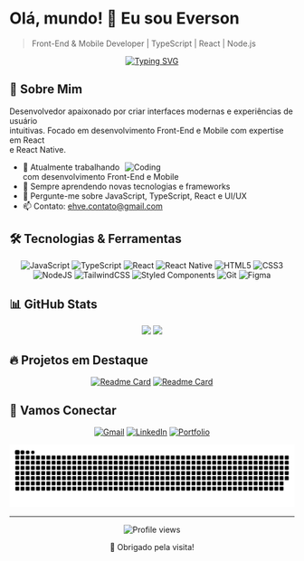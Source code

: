 # Olá, mundo! 👋 Eu sou Everson

> Front-End & Mobile Developer | TypeScript | React | Node.js

<div align="center">
  
  [![Typing SVG](https://readme-typing-svg.herokuapp.com?font=Fira+Code&pause=1000&color=FF6E96&center=true&vCenter=true&width=435&lines=Desenvolvedor+Front-End;Desenvolvedor+Mobile;Entusiasta+de+UI%2FUX;Always+learning+new+things)](https://git.io/typing-svg)

</div>

## 💫 Sobre Mim

Desenvolvedor apaixonado por criar interfaces modernas e experiências de usuário  
intuitivas. Focado em desenvolvimento Front-End e Mobile com expertise em React  
e React Native.

<img align="right" alt="Coding" width="300" src="https://media.giphy.com/media/qgQUggAC3Pfv687qPC/giphy.gif">

- 🔭 Atualmente trabalhando com desenvolvimento Front-End e Mobile
- 🌱 Sempre aprendendo novas tecnologias e frameworks
- 💬 Pergunte-me sobre JavaScript, TypeScript, React e UI/UX
- 📫 Contato: ehve.contato@gmail.com

## 🛠️ Tecnologias & Ferramentas

<div align="center">
  
  ![JavaScript](https://img.shields.io/badge/javascript-%23323330.svg?style=for-the-badge&logo=javascript&logoColor=%23F7DF1E)
  ![TypeScript](https://img.shields.io/badge/typescript-%23007ACC.svg?style=for-the-badge&logo=typescript&logoColor=white)
  ![React](https://img.shields.io/badge/react-%2320232a.svg?style=for-the-badge&logo=react&logoColor=%2361DAFB)
  ![React Native](https://img.shields.io/badge/react_native-%2320232a.svg?style=for-the-badge&logo=react&logoColor=%2361DAFB)
  ![HTML5](https://img.shields.io/badge/html5-%23E34F26.svg?style=for-the-badge&logo=html5&logoColor=white)
  ![CSS3](https://img.shields.io/badge/css3-%231572B6.svg?style=for-the-badge&logo=css3&logoColor=white)
  ![NodeJS](https://img.shields.io/badge/node.js-6DA55F?style=for-the-badge&logo=node.js&logoColor=white)
  ![TailwindCSS](https://img.shields.io/badge/tailwindcss-%2338B2AC.svg?style=for-the-badge&logo=tailwind-css&logoColor=white)
  ![Styled Components](https://img.shields.io/badge/styled--components-DB7093?style=for-the-badge&logo=styled-components&logoColor=white)
  ![Git](https://img.shields.io/badge/git-%23F05033.svg?style=for-the-badge&logo=git&logoColor=white)
  ![Figma](https://img.shields.io/badge/figma-%23F24E1E.svg?style=for-the-badge&logo=figma&logoColor=white)
  
</div>

## 📊 GitHub Stats

<div align="center">
  <img height="180em" src="https://github-readme-stats.vercel.app/api?username=raskolnikovv&show_icons=true&theme=radical&include_all_commits=true&count_private=true&hide_border=true"/>
  <img height="180em" src="https://github-readme-stats.vercel.app/api/top-langs/?username=raskolnikovv&layout=compact&langs_count=7&theme=radical&hide_border=true"/>
</div>

## 🔥 Projetos em Destaque

<div align="center">
  
  [![Readme Card](https://github-readme-stats.vercel.app/api/pin/?username=raskolnikovv&repo=NOME-DO-REPOSITORIO&theme=radical&hide_border=true)](https://github.com/raskolnikovv/NOME-DO-REPOSITORIO)
  [![Readme Card](https://github-readme-stats.vercel.app/api/pin/?username=raskolnikovv&repo=NOME-DO-REPOSITORIO&theme=radical&hide_border=true)](https://github.com/raskolnikovv/NOME-DO-REPOSITORIO)

</div>

## 🤝 Vamos Conectar

<div align="center">
  
  [![Gmail](https://img.shields.io/badge/Gmail-D14836?style=for-the-badge&logo=gmail&logoColor=white)](mailto:ehve.contato@gmail.com)
  [![LinkedIn](https://img.shields.io/badge/LinkedIn-0077B5?style=for-the-badge&logo=linkedin&logoColor=white)](https://www.linkedin.com/in/everson-f-machado)
  [![Portfolio](https://img.shields.io/badge/Portfolio-FF6E96?style=for-the-badge&logo=About.me&logoColor=white)](https://eversonportfolio.netlify.app/)
  
</div>

<div align="center">
  
<picture>
  <source media="(prefers-color-scheme: dark)" srcset="https://raw.githubusercontent.com/platane/platane/output/github-contribution-grid-snake-dark.svg">
  <source media="(prefers-color-scheme: light)" srcset="https://raw.githubusercontent.com/platane/platane/output/github-contribution-grid-snake.svg">
  <img alt="github contribution grid snake animation" src="https://raw.githubusercontent.com/platane/platane/output/github-contribution-grid-snake.svg">
</picture>
  
</div>

---

<div align="center">
  <img src="https://komarev.com/ghpvc/?username=raskolnikovv&style=flat-square&color=ff6e96" alt="Profile views"/>
  <p>💖 Obrigado pela visita!</p>
</div>
